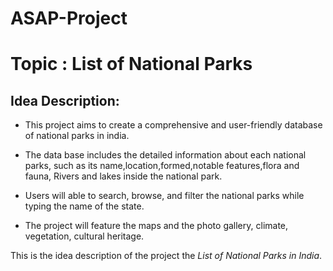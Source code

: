# ASAP-Project


# Topic : List of National Parks

## Idea Description:

- This project aims to create a comprehensive and user-friendly database of national parks in india.

- The data base includes the detailed information about each national parks, such as its name,location,formed,notable features,flora and fauna, Rivers and lakes inside the national park.

- Users will able to search, browse, and filter the national parks while typing the name of the state.

- The project will feature the maps and the photo gallery, climate, vegetation, cultural heritage.

This is the idea description of the project the *List of National Parks in India*.
